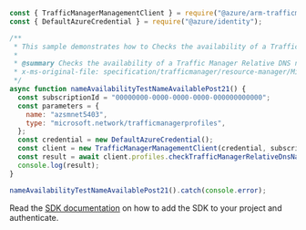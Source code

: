 ```javascript
const { TrafficManagerManagementClient } = require("@azure/arm-trafficmanager");
const { DefaultAzureCredential } = require("@azure/identity");

/**
 * This sample demonstrates how to Checks the availability of a Traffic Manager Relative DNS name.
 *
 * @summary Checks the availability of a Traffic Manager Relative DNS name.
 * x-ms-original-file: specification/trafficmanager/resource-manager/Microsoft.Network/stable/2018-08-01/examples/NameAvailabilityTest_NameAvailable-POST-example-21.json
 */
async function nameAvailabilityTestNameAvailablePost21() {
  const subscriptionId = "00000000-0000-0000-0000-000000000000";
  const parameters = {
    name: "azsmnet5403",
    type: "microsoft.network/trafficmanagerprofiles",
  };
  const credential = new DefaultAzureCredential();
  const client = new TrafficManagerManagementClient(credential, subscriptionId);
  const result = await client.profiles.checkTrafficManagerRelativeDnsNameAvailability(parameters);
  console.log(result);
}

nameAvailabilityTestNameAvailablePost21().catch(console.error);
```

Read the [SDK documentation](https://github.com/Azure/azure-sdk-for-js/blob/%40azure%2Farm-trafficmanager_6.0.1/sdk/trafficmanager/arm-trafficmanager/README.md) on how to add the SDK to your project and authenticate.

